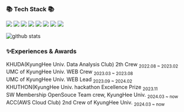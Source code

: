 

<h3 >📚 Tech Stack 📚</h3>
<p >

<img src="https://img.shields.io/badge/python-3776AB?style=for-the-badge&logo=python&logoColor=white"> 
  <img src="https://img.shields.io/badge/c++-00599C?style=for-the-badge&logo=c%2B%2B&logoColor=white">
    <img src="https://img.shields.io/badge/javascript-F7DF1E?style=for-the-badge&logo=javascript&logoColor=black">
   
   <img src="https://img.shields.io/badge/html5-E34F26?style=for-the-badge&logo=html5&logoColor=white"> 
  <img src="https://img.shields.io/badge/css-1572B6?style=for-the-badge&logo=css3&logoColor=white"> 
   <img src="https://img.shields.io/badge/react-61DAFB?style=for-the-badge&logo=react&logoColor=black"> 
   <img src="https://img.shields.io/badge/redux-764ABC?style=for-the-badge&logo=redux&logoColor=white"> 
   <img src="https://img.shields.io/badge/recoil-3578E5?style=for-the-badge&logo=recoil&logoColor=white"> 
   
  
  <br>


</p>


<picture decoding="async" loading="lazy">
  <source media="(prefers-color-scheme: light)" srcset="https://pixel-profile.vercel.app/api/github-stats?username=cowboysj&screen_effect=false&background=linear-gradient(to%20bottom%20right%2C%20%2374dcc4%2C%20%234597e9)">
  <source media="(prefers-color-scheme: dark)" srcset="https://pixel-profile.vercel.app/api/github-stats?username=cowboysj&screen_effect=true&background=linear-gradient(to%20bottom%20right%2C%20%235580eb%2C%20%232aeeff)">
  <img alt="github stats" src="https://pixel-profile.vercel.app/api/github-stats?username=cowboysj0&screen_effect=false&background=linear-gradient(to%20bottom%20right%2C%20%2374dcc4%2C%20%234597e9)">
</picture>


### ✨Experiences & Awards 
KHUDA(KyungHee Univ. Data Analysis Club) 2th Crew <sub>2022.08 ~ 2023.02 </sub>  
UMC of KyungHee Univ. WEB Crew  <sub>2023.03 ~ 2023.08 </sub>  
UMC of KyungHee Univ. WEB Lead  <sub>2023.09 ~ 2024.02 </sub>  
KHUTHON(KyungHee Univ. hackathon Excellence Prize <sub>2023.11  </sub>  
SW Membership OpenSouce Team crew, KyungHee Univ.  <sub>2024.03 ~ now </sub>  
ACC(AWS Cloud Club) 2nd Crew of KyungHee Univ.  <sub>2024.03 ~ now </sub>  


